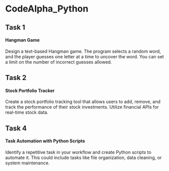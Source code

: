 # CodeAlpha_Python
## Task 1
#### Hangman Game
Design a text-based Hangman game. The program
selects a random word, and the player guesses one
letter at a time to uncover the word. You can set a
limit on the number of incorrect guesses allowed.
## Task 2
#### Stock Portfolio Tracker
Create a stock portfolio tracking tool that allows users
to add, remove, and track the performance of their
stock investments. Utilize financial APIs for real-time
stock data.
## Task 4
#### Task Automation with Python Scripts
Identify a repetitive task in your workflow and create
Python scripts to automate it. This could include tasks
like file organization, data cleaning, or system
maintenance.
